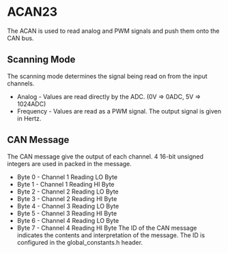 # ACAN23
The ACAN is used to read analog and PWM signals and push them onto the CAN bus.
## Scanning Mode
The scanning mode determines the signal being read on from the input channels.
- Analog - Values are read directly by the ADC. (0V => 0ADC, 5V => 1024ADC)
- Frequency - Values are read as a PWM signal. The output signal is given in Hertz.

## CAN Message
The CAN message give the output of each channel. 4 16-bit unsigned integers are used in packed in the message.
- Byte 0 - Channel 1 Reading LO Byte
- Byte 1 - Channel 1 Reading HI Byte
- Byte 2 - Channel 2 Reading LO Byte
- Byte 3 - Channel 2 Reading HI Byte
- Byte 4 - Channel 3 Reading LO Byte
- Byte 5 - Channel 3 Reading HI Byte
- Byte 6 - Channel 4 Reading LO Byte
- Byte 7 - Channel 4 Reading HI Byte
The ID of the CAN message indicates the contents and interpretation of the message. The ID is configured in the global_constants.h header.

